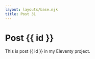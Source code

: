 ```yaml
---
layout: layouts/base.njk
title: Post 31
---
```


# Post {{ id }}

This is post {{ id }} in my Eleventy project.
